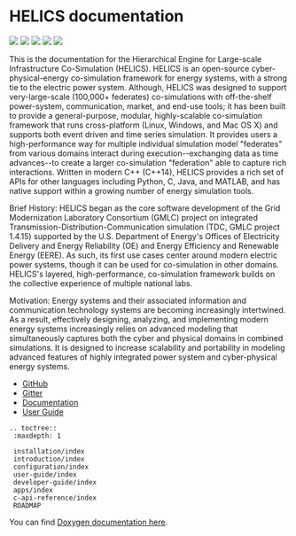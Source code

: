 HELICS documentation
====================

[![](https://badges.gitter.im/GMLC-TDC/HELICS-src.png)](https://gitter.im/GMLC-TDC/HELICS-src)
[![](https://img.shields.io/badge/docs-ready-blue.svg)](https://helics.readthedocs.io/en/latest)
[![](https://img.shields.io/conda/pn/gmlc-tdc/helics.svg)](https://anaconda.org/gmlc-tdc/helics/)
[![](https://img.shields.io/github/tag-date/GMLC-TDC/HELICS-src.svg)](https://github.com/GMLC-TDC/HELICS-src/releases)
[![](https://img.shields.io/badge/License-BSD-blue.svg)](https://github.com/GMLC-TDC/HELICS-src/blob/master/LICENSE)

This is the documentation for the Hierarchical Engine for Large-scale Infrastructure Co-Simulation (HELICS). HELICS is an
open-source cyber-physical-energy co-simulation framework for energy systems, with a strong tie to the electric
power system. Although, HELICS was designed to support very-large-scale (100,000+
federates) co-simulations with off-the-shelf power-system,
communication, market, and end-use tools; it has been built to provide a general-purpose, modular, highly-scalable co-simulation framework that runs cross-platform (Linux, Windows, and Mac OS X) and supports both event driven and time
series simulation. It provides users a high-performance way for multiple individual simulation model "federates" from various domains interact during execution--exchanging data as time advances--to create a larger co-simulation "federation" able to capture rich interactions. Written in modern C++ (C++14), HELICS provides a rich set of APIs for other languages including Python, C, Java, and MATLAB, and has native support within a growing number of energy simulation tools.

Brief History: HELICS began as the core software development of the Grid Modernization Laboratory Consortium (GMLC) project on integrated Transmission-Distribution-Communication simulation (TDC, GMLC project 1.4.15) supported by the U.S. Department of Energy's Offices of Electricity Delivery and Energy Reliability (OE) and Energy Efficiency and Renewable Energy (EERE). As such, its first use cases center around modern electric power systems, though it can be used for co-simulation in other domains. HELICS's layered, high-performance, co-simulation framework builds on the collective experience of multiple national labs.

Motivation: Energy systems and their associated information and communication technology systems are becoming increasingly intertwined. As a result, effectively designing, analyzing, and implementing modern energy systems increasingly relies on advanced modeling that simultaneously captures both the cyber and physical domains in combined simulations. It is designed to increase scalability and portability in modeling advanced features of highly integrated power system and cyber-physical energy systems.


- [GitHub](https://github.com/GMLC-TDC/HELICS-src)
- [Gitter](https://gitter.im/GMLC-TDC/HELICS-src)
- [Documentation](https://helics.readthedocs.io/en/latest)
- [User Guide](user-guide/index.html)

```eval_rst
.. toctree::
 :maxdepth: 1

 installation/index
 introduction/index
 configuration/index
 user-guide/index
 developer-guide/index
 apps/index
 c-api-reference/index
 ROADMAP
```

You can find [Doxygen documentation here](doxygen/index.html).

